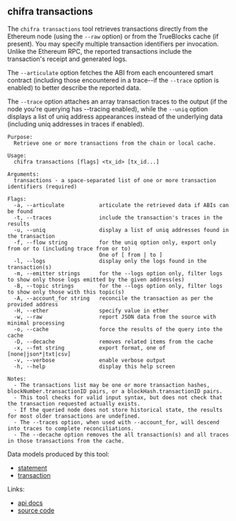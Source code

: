 <!-- markdownlint-disable MD041 -->
## chifra transactions

The `chifra transactions` tool retrieves transactions directly from the Ethereum node (using the `--raw`
option) or from the TrueBlocks cache (if present). You may specify multiple transaction identifiers
per invocation. Unlike the Ethereum RPC, the reported transactions include the transaction's receipt
and generated logs.

The `--articulate` option fetches the ABI from each encountered smart contract (including those
encountered in a trace--if the `--trace` option is enabled) to better describe the reported data.

The `--trace` option attaches an array transaction traces to the output (if the node you're querying
has --tracing enabled), while the `--uniq` option displays a list of uniq address appearances
instead of the underlying data (including uniq addresses in traces if enabled).

```[plaintext]
Purpose:
  Retrieve one or more transactions from the chain or local cache.

Usage:
  chifra transactions [flags] <tx_id> [tx_id...]

Arguments:
  transactions - a space-separated list of one or more transaction identifiers (required)

Flags:
  -a, --articulate           articulate the retrieved data if ABIs can be found
  -t, --traces               include the transaction's traces in the results
  -u, --uniq                 display a list of uniq addresses found in the transaction
  -f, --flow string          for the uniq option only, export only from or to (including trace from or to)
                             One of [ from | to ]
  -l, --logs                 display only the logs found in the transaction(s)
  -m, --emitter strings      for the --logs option only, filter logs to show only those logs emitted by the given address(es)
  -B, --topic strings        for the --logs option only, filter logs to show only those with this topic(s)
  -A, --account_for string   reconcile the transaction as per the provided address
  -H, --ether                specify value in ether
  -w, --raw                  report JSON data from the source with minimal processing
  -o, --cache                force the results of the query into the cache
  -D, --decache              removes related items from the cache
  -x, --fmt string           export format, one of [none|json*|txt|csv]
  -v, --verbose              enable verbose output
  -h, --help                 display this help screen

Notes:
  - The transactions list may be one or more transaction hashes, blockNumber.transactionID pairs, or a blockHash.transactionID pairs.
  - This tool checks for valid input syntax, but does not check that the transaction requested actually exists.
  - If the queried node does not store historical state, the results for most older transactions are undefined.
  - The --traces option, when used with --account_for, will descend into traces to complete reconciliations.
  - The --decache option removes the all transaction(s) and all traces in those transactions from the cache.
```

Data models produced by this tool:

- [statement](/data-model/accounts/#statement)
- [transaction](/data-model/chaindata/#transaction)

Links:

- [api docs](/api/#operation/chaindata-transactions)
- [source code](https://github.com/TrueBlocks/trueblocks-core/tree/master/src/apps/chifra/internal/transactions)
